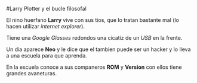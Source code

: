 #Larry Plotter y el bucle filosofal

El nino huerfano **Larry** vive con sus tios, que lo tratan bastante mal (lo hacen utilizar *internet explorer*).

Tiene una *Google Glasses* redondos una cicatiz de un *USB* en la frente.

Un dia aparece **Neo** y le dice que el tambien puede ser un hacker y lo lleva a una escuela para que aprenda.

En la escuela conoce a sus companeros **ROM** y **Version** con ellos tiene grandes avaneturas.